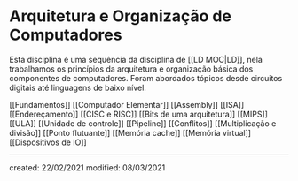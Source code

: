 # Arquitetura e Organização de Computadores
Esta disciplina é uma sequência da disciplina de [[LD MOC|LD]], nela trabalhamos os princípios da arquitetura e organização básica dos componentes de computadores. Foram abordados tópicos desde circuitos digitais até linguagens de baixo nível.

[[Fundamentos]]
[[Computador Elementar]]
[[Assembly]]
[[ISA]]
[[Endereçamento]]
[[CISC e RISC]]
[[Bits de uma arquitetura]]
[[MIPS]]
[[ULA]]
[[Unidade de controle]]
[[Pipeline]]
[[Conflitos]]
[[Multiplicação e divisão]]
[[Ponto flutuante]]
[[Memória cache]]
[[Memória virtual]]
[[Dispositivos de IO]]

---

created: 22/02/2021
modified: 08/03/2021
